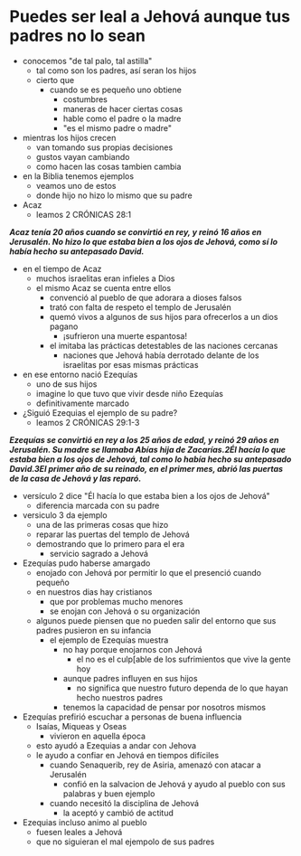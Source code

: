 # Puedes ser leal a Jehová aunque tus padres no lo sean

- conocemos "de tal palo, tal astilla"
  - tal como son los padres, así seran los hijos
  - cierto que
    - cuando se es pequeño uno obtiene
      - costumbres
      - maneras de hacer ciertas cosas
      - hable como el padre o la madre
      - "es el mismo padre o madre"
- mientras los hijos crecen
  - van tomando sus propias decisiones
  - gustos vayan cambiando
  - como hacen las cosas tambien cambia
- en la Biblia tenemos ejemplos
  - veamos uno de estos
  - donde hijo no hizo lo mismo que su padre
- Acaz
  - leamos 2 CRÓNICAS 28:1

***Acaz tenía 20 años cuando se convirtió en rey, y reinó 16 años en Jerusalén. No hizo lo que estaba bien a los ojos de Jehová, como sí lo había hecho su antepasado David.***

- en el tiempo de Acaz
  - muchos israelitas eran infieles a Dios
  - el mismo Acaz se cuenta entre ellos
    - convenció al pueblo de que adorara a dioses falsos
    - trató con falta de respeto el templo de Jerusalén
    - quemó vivos a algunos de sus hijos para ofrecerlos a un dios pagano
      - ¡sufrieron una muerte espantosa!
    - el imitaba las prácticas detestables de las naciones cercanas
      - naciones que Jehová había derrotado delante de los israelitas por esas mismas prácticas
- en ese entorno nació Ezequías
  - uno de sus hijos
  - imagine lo que tuvo que vivir desde niño Ezequías
  - definitivamente marcado
- ¿Siguió Ezequias el ejemplo de su padre?
  - leamos 2 CRÓNICAS 29:1-3

***Ezequías se convirtió en rey a los 25 años de edad, y reinó 29 años en Jerusalén. Su madre se llamaba Abías hija de Zacarías.2Él hacía lo que estaba bien a los ojos de Jehová, tal como lo había hecho su antepasado David.3El primer año de su reinado, en el primer mes, abrió las puertas de la casa de Jehová y las reparó.***

- versículo 2 dice "Él hacía lo que estaba bien a los ojos de Jehová"
  - diferencia marcada con su padre
- versiculo 3 da ejemplo
  - una de las primeras cosas que hizo
  - reparar las puertas del templo de Jehová
  - demostrando que lo primero para el era
    - servicio sagrado a Jehová
- Ezequías pudo haberse amargado
  - enojado con Jehová por permitir lo que el presenció cuando pequeño
  - en nuestros dias hay cristianos
    - que por problemas mucho menores
    - se enojan con Jehová o su organización
  - algunos puede piensen que no pueden salir del entorno que sus padres pusieron en su infancia
    - el ejemplo de Ezequías muestra
      - no hay porque enojarnos con Jehová
        - el no es el culp[able de los sufrimientos que vive la gente hoy
      - aunque padres influyen en sus hijos
        - no significa que nuestro futuro dependa de lo que hayan hecho nuestros padres
      - tenemos la capacidad de pensar por nosotros mismos
- Ezequías prefirió escuchar a personas de buena influencia
  - Isaías, Miqueas y Oseas
    - vivieron en aquella época
  - esto ayudó a Ezequias a andar con Jehova
  - le ayudo a confiar en Jehová en tiempos difíciles
    - cuando Senaquerib, rey de Asiria, amenazó con atacar a Jerusalén
      - confió en la salvacion de Jehová y ayudo al pueblo con sus palabras y buen ejemplo
    - cuando necesitó la disciplina de Jehová
      - la aceptó y cambió de actitud
- Ezequias incluso animo al pueblo
  - fuesen leales a Jehová
  - que no siguieran el mal ejempolo de sus padres